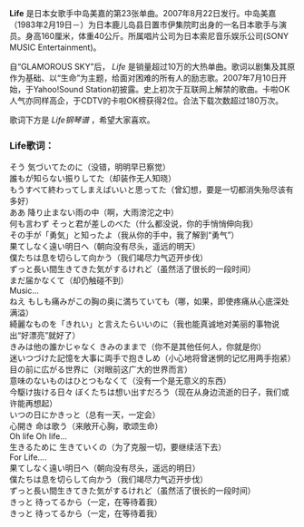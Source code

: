

**Life**
是日本女歌手中岛美嘉的第23张单曲。2007年8月22日发行。中岛美嘉（1983年2月19日－）为日本鹿儿岛县日置市伊集院町出身的一名日本歌手与演员。身高160厘米，体重40公斤。所属唱片公司为日本索尼音乐娱乐公司(SONY
MUSIC Entertainment)。

  
自“GLAMOROUS SKY”后， _Life_
是销量超过10万的大热单曲。歌词以剧集及其原作为基础、以“生命”为主题，给面对困难的所有人的励志歌。2007年7月10日开始，于Yahoo!Sound
Station初披露。史上初次于互联网上解禁的歌曲。卡啦OK人气亦同样高企，于CDTV的卡啦OK榜获得2位。合法下载次数超过180万次。

  
歌词下方是 _Life钢琴谱_ ，希望大家喜欢。

### Life歌词：

そう 気づいてたのに（没错，明明早已察觉）  
誰もが知らない振りしてた（却装作无人知晓）  
もうすべて終わってしまえばいいと思ってた（曾幻想，要是一切都消失殆尽该有多好）  
ああ 降り止まない雨の中（啊，大雨滂沱之中）  
何も言わず そっと君が差しのべた（什么都没说，你的手悄悄伸向我）  
その手が「勇気」と知ったよ（我从你的手中，我了解到“勇气”）  
果てしなく遠い明日へ（朝向没有尽头，遥远的明天）  
僕たちは息を切らして向かう（我们竭尽力气迈开步伐）  
ずっと長い間生きてきた気がするけれど（虽然活了很长的一段时间）  
まだ届かなくて（却仍触碰不到）  
Music...  
ねえ もしも痛みがこの胸の奥に満ちていても（哪，如果，即使疼痛从心底深处满溢）  
綺麗なものを「きれい」と言えたらいいのに（我也能真诚地对美丽的事物说出“好漂亮”就好了）  
きみは他の誰かじゃなく きみのままで（你不是其他任何人，你就是你）  
迷いつづけた記憶を大事に両手で抱きしめ（小心地将曾迷惘的记忆用两手抱紧）  
目の前に広がる世界に（对眼前这广大的世界而言）  
意味のないものはひとつもなくて（没有一个是无意义的东西）  
今駆け抜ける日々 ぼくたちは想い出すだろう（现在从身边流逝的日子，我们或许能再想起）  
いつの日にかきっと（总有一天，一定会）  
心開き 命は歌う（来敞开心胸，歌颂生命）  
Oh life Oh life...  
生きるために 生きていくの（为了克服一切，要继续活下去）  
For Life....  
果てしなく遠い明日へ（朝向没有尽头，遥远的明日）  
僕たちは息を切らして向かう（我们竭尽力气迈开步伐）  
ずっと長い間生きてきた気がするけれど（虽然活了很长的一段时间）  
きっと 待ってるから（一定，在等待着我）  
きっと 待ってるから（一定，在等待着我）


